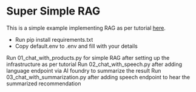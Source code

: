 # Super Simple RAG 

This is a simple example implementing RAG as per tutorial [here](https://learn.microsoft.com/en-us/azure/ai-foundry/tutorials/copilot-sdk-create-resources?tabs=macos).

- Run pip install requirements.txt
- Copy default.env to .env and fill with your details

Run 01_chat_with_products.py for simple RAG after setting up the infrastructure as per tutorial
Run 02_chat_with_speech.py after adding language endpoint via AI foundry to summarize the result
Run 03_chat_with_summarization.py after adding speech endpoint to hear the summarized recommendation
